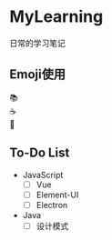 # MyLearning

日常的学习笔记

## Emoji使用

:books:  
:coffee:  
:penguin:  

## To-Do List

* JavaScript
    - [ ] Vue
    - [ ] Element-UI
    - [ ] Electron
* Java
    - [ ] 设计模式
